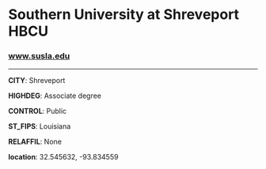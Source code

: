 # Southern University at Shreveport HBCU
### www.susla.edu
---
**CITY**: Shreveport

**HIGHDEG**: Associate degree

**CONTROL**: Public

**ST_FIPS**: Louisiana

**RELAFFIL**: None

**location**: 32.545632, -93.834559